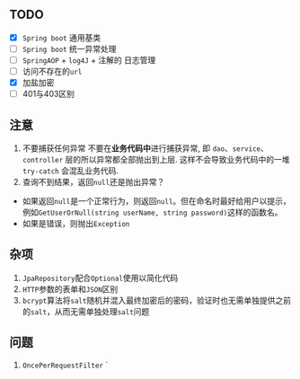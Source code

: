 ## TODO
 - [x] `Spring boot` 通用基类
 - [ ] `Spring boot` 统一异常处理 
 - [ ] `SpringAOP` + `log4J` + 注解的 日志管理
 - [ ] 访问不存在的`url`
 - [x] 加盐加密
 - [ ] 401与403区别
## 注意
1. 不要捕获任何异常
不要在**业务代码中**进行捕获异常, 即 `dao`、`service`、`controller` 层的所以异常都全部抛出到上层. 这样不会导致业务代码中的一堆  `try-catch`  会混乱业务代码.
2.  查询不到结果，返回`null`还是抛出异常？
- 如果返回`null`是一个正常行为，则返回`null`。但在命名时最好给用户以提示，例如`GetUserOrNull(string userName, string password)`这样的函数名。
- 如果是错误，则抛出`Exception`


## 杂项
1. `JpaRepository`配合`Optional`使用以简化代码
2. `HTTP`参数的表单和`JSON`区别
3. `bcrypt`算法将`salt`随机并混入最终加密后的密码，验证时也无需单独提供之前的`salt`，从而无需单独处理`salt`问题

## 问题
1. `OncePerRequestFilter`
`
<!--stackedit_data:
eyJoaXN0b3J5IjpbLTEzMDE2NjA2NTAsLTE2Mjk3MjI3NjgsMj
A0NDU5MTgwNiwtMTIyNDIyMDYxNiwtMTM1MjIwNzQ3OCwtMTU5
NDI0OTA4MSwtNjYxMDEzNzg5LDc0NzMwNjI4OSwzMzM5Njc4Ny
w4NDI5ODU5MjQsMTc4OTYzMjc2MCwxMTQ5MDMyOTgyXX0=
-->